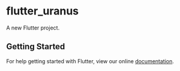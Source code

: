 # flutter_uranus

A new Flutter project.

## Getting Started

For help getting started with Flutter, view our online
[documentation](https://flutter.io/).

